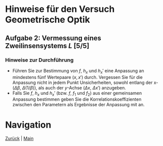 # Hinweise für den Versuch Geometrische Optik

## Aufgabe 2: Vermessung eines Zweilinsensystems $L$ [5/5]

### Hinweise zur Durchführung

- Führen Sie zur Bestimmung von $f$, $h_{x}$ und $h_{x}'$ eine Anpassung an mindestens fünf Wertepaare $(x, x')$ durch. Vergessen Sie für die Anpassung nicht in jedem Punkt Unsicherheiten, sowohl entlang der x- ($\Delta\beta$,  $\Delta(1/\beta)$), als auch der $y$-Achse ($\Delta x$, $\Delta x'$) anzugeben. 
- Falls Sie $f$, $h_{x}$ und $h_{x}'$ (bzw. $f$, $f_{1}$ und $f_{2}$) aus einer gemeinsamen Anpassung bestimmen geben Sie die Korrelationskoeffizienten zwischen den Parametern als Ergebnisse der Anpassung mit an.  

# Navigation

[Zurück](https://gitlab.kit.edu/kit/etp-lehre/p1-praktikum/students/-/tree/main/Geometrische_Optik/doc/Hinweise-Aufgabe-2-c.md) | [Main](https://gitlab.kit.edu/kit/etp-lehre/p1-praktikum/students/-/tree/main/Geometrische_Optik) 
